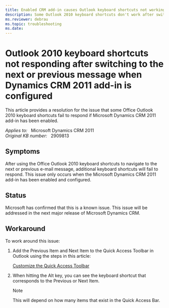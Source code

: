 ```yaml
---
title: Enabled CRM add-in causes Outlook keyboard shortcuts not working
description: Some Outlook 2010 keyboard shortcuts don't work after switching to the next or previous message when Dynamics CRM 2011 add-in is enabled.
ms.reviewer: debrau
ms.topic: troubleshooting
ms.date: 
---
```

# Outlook 2010 keyboard shortcuts not responding after switching to the next or previous message when Dynamics CRM 2011 add-in is configured

This article provides a resolution for the issue that some Office Outlook 2010 keyboard shortcuts fail to respond if Microsoft Dynamics CRM 2011 add-in has been enabled.

_Applies to:_ &nbsp; Microsoft Dynamics CRM 2011  
_Original KB number:_ &nbsp; 2909813

## Symptoms

After using the Office Outlook 2010 keyboard shortcuts to navigate to the next or previous e-mail message, additional keyboard shortcuts will fail to respond. This issue only occurs when the Microsoft Dynamics CRM 2011 add-in has been enabled and configured.

## Status

Microsoft has confirmed that this is a known issue. This issue will be addressed in the next major release of Microsoft Dynamics CRM.

## Workaround

To work around this issue:

1. Add the Previous Item and Next Item to the Quick Access Toolbar in Outlook using the steps in this article:

   [Customize the Quick Access Toolbar](https://support.microsoft.com/office/customize-the-quick-access-toolbar-43fff1c9-ebc4-4963-bdbd-c2b6b0739e52)

2. When hitting the Alt key, you can see the keyboard shortcut that corresponds to the Previous or Next Item.

   > [!NOTE]
   > This will depend on how many items that exist in the Quick Access Bar.

